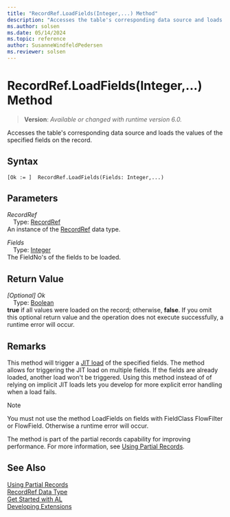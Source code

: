 ```yaml
---
title: "RecordRef.LoadFields(Integer,...) Method"
description: "Accesses the table's corresponding data source and loads the values of the specified fields on the record."
ms.author: solsen
ms.date: 05/14/2024
ms.topic: reference
author: SusanneWindfeldPedersen
ms.reviewer: solsen
---
```

[//]: # (START>DO_NOT_EDIT)
[//]: # (IMPORTANT:Do not edit any of the content between here and the END>DO_NOT_EDIT.)
[//]: # (Any modifications should be made in the .xml files in the ModernDev repo.)
# RecordRef.LoadFields(Integer,...) Method
> **Version**: _Available or changed with runtime version 6.0._

Accesses the table's corresponding data source and loads the values of the specified fields on the record.


## Syntax
```AL
[Ok := ]  RecordRef.LoadFields(Fields: Integer,...)
```
## Parameters
*RecordRef*  
&emsp;Type: [RecordRef](recordref-data-type.md)  
An instance of the [RecordRef](recordref-data-type.md) data type.  

*Fields*  
&emsp;Type: [Integer](../integer/integer-data-type.md)  
The FieldNo's of the fields to be loaded.  


## Return Value
*[Optional] Ok*  
&emsp;Type: [Boolean](../boolean/boolean-data-type.md)  
**true** if all values were loaded on the record; otherwise, **false**. If you omit this optional return value and the operation does not execute successfully, a runtime error will occur.  


[//]: # (IMPORTANT: END>DO_NOT_EDIT)

## Remarks

This method will trigger a [JIT load](../../devenv-partial-records.md#jit) of the specified fields. The method allows for triggering the JIT load on multiple fields. If the fields are already loaded, another load won't be triggered. Using this method instead of of relying on implicit JIT loads lets you develop for more explicit error handling when a load fails.

> [!NOTE]
> You must not use the method LoadFields on fields with FieldClass FlowFilter or FlowField. Otherwise a runtime error will occur.

The method is part of the partial records capability for improving performance. For more information, see [Using Partial Records](../../devenv-partial-records.md).

## See Also

[Using Partial Records](../../devenv-partial-records.md)  
[RecordRef Data Type](recordref-data-type.md)  
[Get Started with AL](../../devenv-get-started.md)  
[Developing Extensions](../../devenv-dev-overview.md)